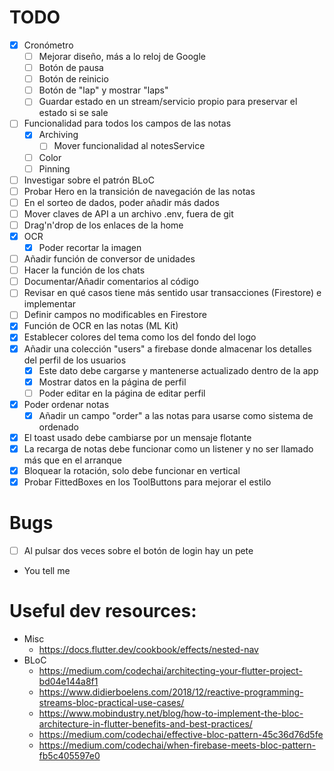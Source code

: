 # TODO

- [X] Cronómetro
  - [ ] Mejorar diseño, más a lo reloj de Google
  - [ ] Botón de pausa
  - [ ] Botón de reinicio
  - [ ] Botón de "lap" y mostrar "laps"
  - [ ] Guardar estado en un stream/servicio propio para preservar el estado si se sale
- [ ] Funcionalidad para todos los campos de las notas
  - [X] Archiving
    - [ ] Mover funcionalidad al notesService
  - [ ] Color
  - [ ] Pinning
- [ ] Investigar sobre el patrón BLoC
- [ ] Probar Hero en la transición de navegación de las notas
- [ ] En el sorteo de dados, poder añadir más dados
- [ ] Mover claves de API a un archivo .env, fuera de git
- [ ] Drag'n'drop de los enlaces de la home
- [X] OCR
  - [X] Poder recortar la imagen
- [ ] Añadir función de conversor de unidades
- [ ] Hacer la función de los chats
- [ ] Documentar/Añadir comentarios al código
- [ ] Revisar en qué casos tiene más sentido usar transacciones (Firestore) e implementar
- [ ] Definir campos no modificables en Firestore
- [X] Función de OCR en las notas (ML Kit)
- [X] Establecer colores del tema como los del fondo del logo
- [X] Añadir una colección "users" a firebase donde almacenar los detalles del perfil de los usuarios
  - [X] Este dato debe cargarse y mantenerse actualizado dentro de la app
  - [X] Mostrar datos en la página de perfil
  - [ ] Poder editar en la página de editar perfil
- [X] Poder ordenar notas
  - [X] Añadir un campo "order" a las notas para usarse como sistema de ordenado
- [X] El toast usado debe cambiarse por un mensaje flotante
- [X] La recarga de notas debe funcionar como un listener y no ser llamado más que en el arranque
- [X] Bloquear la rotación, solo debe funcionar en vertical
- [X] Probar FittedBoxes en los ToolButtons para mejorar el estilo

# Bugs

- [ ] Al pulsar dos veces sobre el botón de login hay un pete
- You tell me

# Useful dev resources:

- Misc
  - https://docs.flutter.dev/cookbook/effects/nested-nav
- BLoC
  - https://medium.com/codechai/architecting-your-flutter-project-bd04e144a8f1
  - https://www.didierboelens.com/2018/12/reactive-programming-streams-bloc-practical-use-cases/
  - https://www.mobindustry.net/blog/how-to-implement-the-bloc-architecture-in-flutter-benefits-and-best-practices/
  - https://medium.com/codechai/effective-bloc-pattern-45c36d76d5fe
  - https://medium.com/codechai/when-firebase-meets-bloc-pattern-fb5c405597e0